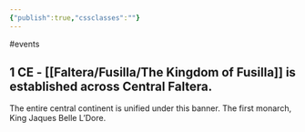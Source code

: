 ```yaml
---
{"publish":true,"cssclasses":""}
---
```


#events
## 1 CE - [[Faltera/Fusilla/The Kingdom of Fusilla]] is established across Central Faltera. 
The entire central continent is unified under this banner. The first monarch, King Jaques Belle L’Dore.